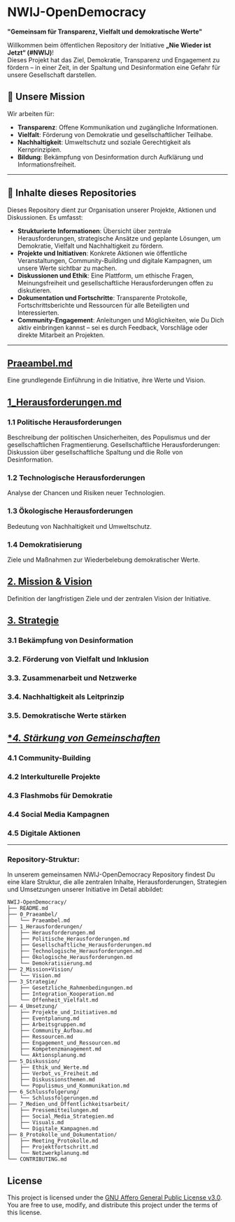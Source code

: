 # NWIJ-OpenDemocracy
**"Gemeinsam für Transparenz, Vielfalt und demokratische Werte"**

Willkommen beim öffentlichen Repository der Initiative **„Nie Wieder ist Jetzt“ (#NWIJ)**!  
Dieses Projekt hat das Ziel, Demokratie, Transparenz und Engagement zu fördern – in einer Zeit, in der Spaltung und Desinformation eine Gefahr für unsere Gesellschaft darstellen.

## 🌟 **Unsere Mission**
Wir arbeiten für:
- **Transparenz**: Offene Kommunikation und zugängliche Informationen.
- **Vielfalt**: Förderung von Demokratie und gesellschaftlicher Teilhabe.
- **Nachhaltigkeit**: Umweltschutz und soziale Gerechtigkeit als Kernprinzipien.
- **Bildung**: Bekämpfung von Desinformation durch Aufklärung und Informationsfreiheit.

---

## 📂 **Inhalte dieses Repositories**
Dieses Repository dient zur Organisation unserer Projekte, Aktionen und Diskussionen. Es umfasst:
- **Strukturierte Informationen**: Übersicht über zentrale Herausforderungen, strategische Ansätze und geplante Lösungen, um Demokratie, Vielfalt und Nachhaltigkeit zu fördern.
- **Projekte und Initiativen**: Konkrete Aktionen wie öffentliche Veranstaltungen, Community-Building und digitale Kampagnen, um unsere Werte sichtbar zu machen.
- **Diskussionen und Ethik**: Eine Plattform, um ethische Fragen, Meinungsfreiheit und gesellschaftliche Herausforderungen offen zu diskutieren.
- **Dokumentation und Fortschritte**: Transparente Protokolle, Fortschrittsberichte und Ressourcen für alle Beteiligten und Interessierten.
- **Community-Engagement**: Anleitungen und Möglichkeiten, wie Du Dich aktiv einbringen kannst – sei es durch Feedback, Vorschläge oder direkte Mitarbeit an Projekten.

---

## [Praeambel.md](0_Praeambel/Praeambel.md)
Eine grundlegende Einführung in die Initiative, ihre Werte und Vision.

## [**1_Herausforderungen.md**](1_Herausforderungen/Herausforderungen.md)
### 1.1 Politische Herausforderungen 
Beschreibung der politischen Unsicherheiten, des Populismus und der gesellschaftlichen Fragmentierung.
Gesellschaftliche Herausforderungen: Diskussion über gesellschaftliche Spaltung und die Rolle von Desinformation.

### 1.2 Technologische Herausforderungen 
Analyse der Chancen und Risiken neuer Technologien.

### 1.3 Ökologische Herausforderungen 
Bedeutung von Nachhaltigkeit und Umweltschutz.

### 1.4 Demokratisierung 
Ziele und Maßnahmen zur Wiederbelebung demokratischer Werte.

## [**2. Mission & Vision**](2_Mission+Vision/Mission+Vision.md) 
Definition der langfristigen Ziele und der zentralen Vision der Initiative.

## [**3. Strategie**](3_Strategie/Strategie.md)
### 3.1 Bekämpfung von Desinformation
### 3.2. Förderung von Vielfalt und Inklusion
### 3.3. Zusammenarbeit und Netzwerke
### 3.4. Nachhaltigkeit als Leitprinzip
### 3.5. Demokratische Werte stärken

## [**4. Stärkung von Gemeinschaften*](4_Staerkung_von_Gemeinschaften/Staerkung_von_Gemeinschaften.md)
### 4.1 Community-Building
### 4.2 Interkulturelle Projekte
### 4.3 Flashmobs für Demokratie
### 4.4 Social Media Kampagnen
### 4.5 Digitale Aktionen

---

### **Repository-Struktur:**
In unserem gemeinsamen NWIJ-OpenDemocracy Repository findest Du eine klare Struktur, die alle zentralen Inhalte, Herausforderungen, Strategien und Umsetzungen unserer Initiative im Detail abbildet:

```text
NWIJ-OpenDemocracy/
├── README.md
├── 0_Praeambel/
│   └── Praeambel.md
├── 1_Herausforderungen/
│   ├── Herausforderungen.md
│   ├── Politische_Herausforderungen.md
│   ├── Gesellschaftliche_Herausforderungen.md
│   ├── Technologische_Herausforderungen.md
│   ├── Ökologische_Herausforderungen.md
│   └── Demokratisierung.md
├── 2_Mission+Vision/
│   └── Vision.md
├── 3_Strategie/
│   ├── Gesetzliche_Rahmenbedingungen.md
│   ├── Integration_Kooperation.md
│   └── Offenheit_Vielfalt.md
├── 4_Umsetzung/
│   ├── Projekte_und_Initiativen.md
│   ├── Eventplanung.md
│   ├── Arbeitsgruppen.md
│   ├── Community_Aufbau.md
│   ├── Ressourcen.md
│   ├── Engagement_und_Ressourcen.md
│   ├── Kompetenzmanagement.md
│   └── Aktionsplanung.md
├── 5_Diskussion/
│   ├── Ethik_und_Werte.md
│   ├── Verbot_vs_Freiheit.md
│   ├── Diskussionsthemen.md
│   └── Populismus_und_Kommunikation.md
├── 6_Schlussfolgerung/
│   └── Schlussfolgerungen.md
├── 7_Medien_und_Öffentlichkeitsarbeit/
│   ├── Pressemitteilungen.md
│   ├── Social_Media_Strategien.md
│   ├── Visuals.md
│   └── Digitale_Kampagnen.md
├── 8_Protokolle_und_Dokumentation/
│   ├── Meeting_Protokolle.md
│   ├── Projektfortschritt.md
│   └── Netzwerkplanung.md
└── CONTRIBUTING.md

```



## License

This project is licensed under the [GNU Affero General Public License v3.0](https://www.gnu.org/licenses/agpl-3.0.html).  
You are free to use, modify, and distribute this project under the terms of this license.
